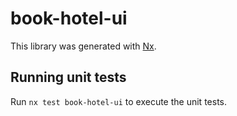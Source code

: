 # book-hotel-ui

This library was generated with [Nx](https://nx.dev).

## Running unit tests

Run `nx test book-hotel-ui` to execute the unit tests.
